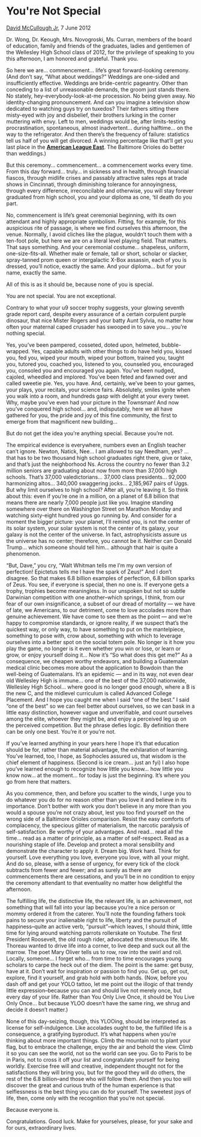 # You're Not Special

<a rel='author' href="http://bostonherald.com/news/regional/view/20120607youre_not_special">David
McCullough Jr</a>, 7 June 2012

Dr. Wong, Dr. Keough, Mrs. Novogroski, Ms. Curran, members of the board of
education, family and friends of the graduates, ladies and gentlemen of the
Wellesley High School class of 2012, for the privilege of speaking to you this
afternoon, I am honored and grateful. Thank you.

So here we are… commencement… life’s great forward-looking ceremony. (And don’t
say, “What about weddings?” Weddings are one-sided and insufficiently
effective. Weddings are bride-centric pageantry. Other than conceding to a list
of unreasonable demands, the groom just stands there. No stately,
hey-everybody-look-at-me procession. No being given away. No identity-changing
pronouncement. And can you imagine a television show dedicated to watching guys
try on tuxedos? Their fathers sitting there misty-eyed with joy and disbelief,
their brothers lurking in the corner muttering with envy. Left to men, weddings
would be, after limits-testing procrastination, spontaneous, almost
inadvertent… during halftime… on the way to the refrigerator. And then there’s
the frequency of failure: statistics tell us half of you will get divorced. A
winning percentage like that’ll get you last place in the [**American League
East**][8]. The Baltimore Orioles do better than weddings.)

   [8]: http://bostonherald.com/search/?topic=American+League+East

But this ceremony… commencement… a commencement works every time. From this day
forward… truly… in sickness and in health, through financial fiascos, through
midlife crises and passably attractive sales reps at trade shows in Cincinnati,
through diminishing tolerance for annoyingness, through every difference,
irreconcilable and otherwise, you will stay forever graduated from high school,
you and your diploma as one, ‘til death do you part.

No, commencement is life’s great ceremonial beginning, with its own attendant
and highly appropriate symbolism. Fitting, for example, for this auspicious
rite of passage, is where we find ourselves this afternoon, the venue.
Normally, I avoid cliches like the plague, wouldn’t touch them with a ten-foot
pole, but here we are on a literal level playing field. That matters. That says
something. And your ceremonial costume… shapeless, uniform, one-size-fits-all.
Whether male or female, tall or short, scholar or slacker, spray-tanned prom
queen or intergalactic X-Box assassin, each of you is dressed, you’ll notice,
exactly the same. And your diploma… but for your name, exactly the same.

All of this is as it should be, because none of you is special.

You are not special. You are not exceptional.

Contrary to what your u9 soccer trophy suggests, your glowing seventh grade
report card, despite every assurance of a certain corpulent purple dinosaur,
that nice Mister Rogers and your batty Aunt Sylvia, no matter how often your
maternal caped crusader has swooped in to save you… you’re nothing special.

Yes, you’ve been pampered, cosseted, doted upon, helmeted, bubble-wrapped. Yes,
capable adults with other things to do have held you, kissed you, fed you,
wiped your mouth, wiped your bottom, trained you, taught you, tutored you,
coached you, listened to you, counseled you, encouraged you, consoled you and
encouraged you again. You’ve been nudged, cajoled, wheedled and implored.
You’ve been feted and fawned over and called sweetie pie. Yes, you have. And,
certainly, we’ve been to your games, your plays, your recitals, your science
fairs. Absolutely, smiles ignite when you walk into a room, and hundreds gasp
with delight at your every tweet. Why, maybe you’ve even had your picture in
the Townsman! And now you’ve conquered high school… and, indisputably, here we
all have gathered for you, the pride and joy of this fine community, the first
to emerge from that magnificent new building…

But do not get the idea you’re anything special. Because you’re not.

The empirical evidence is everywhere, numbers even an English teacher can’t
ignore. Newton, Natick, Nee… I am allowed to say Needham, yes? …that has to be
two thousand high school graduates right there, give or take, and that’s just
the neighborhood Ns. Across the country no fewer than 3.2 million seniors are
graduating about now from more than 37,000 high schools. That’s 37,000
valedictorians… 37,000 class presidents… 92,000 harmonizing altos… 340,000
swaggering jocks… 2,185,967 pairs of Uggs. But why limit ourselves to high
school? After all, you’re leaving it. So think about this: even if you’re one
in a million, on a planet of 6.8 billion that means there are nearly 7,000
people just like you. Imagine standing somewhere over there on Washington
Street on Marathon Monday and watching sixty-eight hundred yous go running by.
And consider for a moment the bigger picture: your planet, I’ll remind you, is
not the center of its solar system, your solar system is not the center of its
galaxy, your galaxy is not the center of the universe. In fact, astrophysicists
assure us the universe has no center; therefore, you cannot be it. Neither can
Donald Trump… which someone should tell him… although that hair is quite a
phenomenon.

“But, Dave,” you cry, “Walt Whitman tells me I’m my own version of perfection!
Epictetus tells me I have the spark of Zeus!” And I don’t disagree. So that
makes 6.8 billion examples of perfection, 6.8 billion sparks of Zeus. You see,
if everyone is special, then no one is. If everyone gets a trophy, trophies
become meaningless. In our unspoken but not so subtle Darwinian competition
with one another–which springs, I think, from our fear of our own
insignificance, a subset of our dread of mortality — we have of late, we
Americans, to our detriment, come to love accolades more than genuine
achievement. We have come to see them as the point — and we’re happy to
compromise standards, or ignore reality, if we suspect that’s the quickest way,
or only way, to have something to put on the mantelpiece, something to pose
with, crow about, something with which to leverage ourselves into a better spot
on the social totem pole. No longer is it how you play the game, no longer is
it even whether you win or lose, or learn or grow, or enjoy yourself doing it…
Now it’s “So what does this get me?” As a consequence, we cheapen worthy
endeavors, and building a Guatemalan medical clinic becomes more about the
application to Bowdoin than the well-being of Guatemalans. It’s an epidemic —
and in its way, not even dear old Wellesley High is immune… one of the best of
the 37,000 nationwide, Wellesley High School… where good is no longer good
enough, where a B is the new C, and the midlevel curriculum is called Advanced
College Placement. And I hope you caught me when I said “one of the best.” I
said “one of the best” so we can feel better about ourselves, so we can bask in
a little easy distinction, however vague and unverifiable, and count ourselves
among the elite, whoever they might be, and enjoy a perceived leg up on the
perceived competition. But the phrase defies logic. By definition there can be
only one best. You’re it or you’re not.

If you’ve learned anything in your years here I hope it’s that education should
be for, rather than material advantage, the exhilaration of learning. You’ve
learned, too, I hope, as Sophocles assured us, that wisdom is the chief element
of happiness. (Second is ice cream… just an fyi) I also hope you’ve learned
enough to recognize how little you know… how little you know now… at the
moment… for today is just the beginning. It’s where you go from here that
matters.

As you commence, then, and before you scatter to the winds, I urge you to do
whatever you do for no reason other than you love it and believe in its
importance. Don’t bother with work you don’t believe in any more than you would
a spouse you’re not crazy about, lest you too find yourself on the wrong side
of a Baltimore Orioles comparison. Resist the easy comforts of complacency, the
specious glitter of materialism, the narcotic paralysis of self-satisfaction.
Be worthy of your advantages. And read… read all the time… read as a matter of
principle, as a matter of self-respect. Read as a nourishing staple of life.
Develop and protect a moral sensibility and demonstrate the character to apply
it. Dream big. Work hard. Think for yourself. Love everything you love,
everyone you love, with all your might. And do so, please, with a sense of
urgency, for every tick of the clock subtracts from fewer and fewer; and as
surely as there are commencements there are cessations, and you’ll be in no
condition to enjoy the ceremony attendant to that eventuality no matter how
delightful the afternoon.

The fulfilling life, the distinctive life, the relevant life, is an
achievement, not something that will fall into your lap because you’re a nice
person or mommy ordered it from the caterer. You’ll note the founding fathers
took pains to secure your inalienable right to life, liberty and the pursuit of
happiness–quite an active verb, “pursuit”–which leaves, I should think, little
time for lying around watching parrots rollerskate on Youtube. The first
President Roosevelt, the old rough rider, advocated the strenuous life. Mr.
Thoreau wanted to drive life into a corner, to live deep and suck out all the
marrow. The poet Mary Oliver tells us to row, row into the swirl and roil.
Locally, someone… I forget who… from time to time encourages young scholars to
carpe the heck out of the diem. The point is the same: get busy, have at it.
Don’t wait for inspiration or passion to find you. Get up, get out, explore,
find it yourself, and grab hold with both hands. (Now, before you dash off and
get your YOLO tattoo, let me point out the illogic of that trendy little
expression–because you can and should live not merely once, but every day of
your life. Rather than You Only Live Once, it should be You Live Only Once… but
because YLOO doesn’t have the same ring, we shrug and decide it doesn’t
matter.)

None of this day-seizing, though, this YLOOing, should be interpreted as
license for self-indulgence. Like accolades ought to be, the fulfilled life is
a consequence, a gratifying byproduct. It’s what happens when you’re thinking
about more important things. Climb the mountain not to plant your flag, but to
embrace the challenge, enjoy the air and behold the view. Climb it so you can
see the world, not so the world can see you. Go to Paris to be in Paris, not to
cross it off your list and congratulate yourself for being worldly. Exercise
free will and creative, independent thought not for the satisfactions they will
bring you, but for the good they will do others, the rest of the 6.8
billion–and those who will follow them. And then you too will discover the
great and curious truth of the human experience is that selflessness is the
best thing you can do for yourself. The sweetest joys of life, then, come only
with the recognition that you’re not special.

Because everyone is.

Congratulations. Good luck. Make for yourselves, please, for your sake and for
ours, extraordinary lives.
